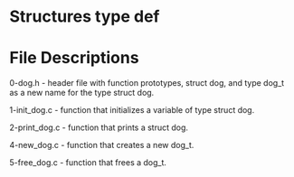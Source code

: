 # Structures type def

# File Descriptions
0-dog.h - header file with function prototypes, struct dog, and type dog_t as a new name for the type struct dog.

1-init_dog.c - function that initializes a variable of type struct dog.

2-print_dog.c - function that prints a struct dog.

4-new_dog.c - function that creates a new dog_t.

5-free_dog.c - function that frees a dog_t.

